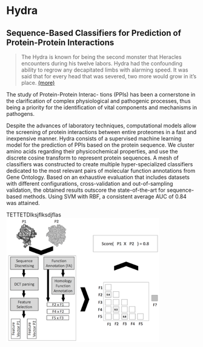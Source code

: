 # Hydra
## Sequence-Based Classifiers for Prediction of Protein-Protein Interactions


> The Hydra is known for being the second monster that Heracles encounters during his twelve labors. Hydra had the confounding ability to regrow any decapitated limbs with alarming speed. It was said that for every head that was severed, two more would grow in it’s place. [(more)](https://en.wikipedia.org/wiki/Lernaean_Hydra)



The study of Protein-Protein Interac- tions (PPIs) has been a cornerstone in the clarification of complex physiological and pathogenic processes, thus being a priority for the identification of vital components and mechanisms in pathogens. 

Despite the advances of laboratory techniques, computational models allow the screening of protein interactions between entire proteomes in a fast and inexpensive manner. Hydra consists of a supervised machine learning model for the prediction of PPIs based on the protein sequence. We cluster amino acids regarding their physicochemical properties, and use the discrete cosine transform to represent protein sequences. A mesh of classifiers was constructed to create multiple hyper-specialized classifiers dedicated to the most relevant pairs of molecular function annotations from Gene Ontology. Based on an exhaustive evaluation that includes datasets with different configurations, cross-validation and out-of-sampling validation, the obtained results outscore the state-of-the-art for sequence-based methods. Using SVM with RBF, a consistent average AUC of 0.84 was attained.


<div class="row">
  <div class="column">
 TETTETDlksjflksdjflas
 </div>
  <div class="column">
 <img src="./Figure1.png" align="left"  width="80%" >
 </div>
</div>
